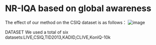 # NR-IQA based on global awareness

The effect of our method on the CSIQ dataset is as follows：
![image](https://github.com/user-attachments/assets/6aff070b-aabe-4861-b007-e4d2d09f20c5)

DATASET
We used a total of six datasets:LIVE,CSIQ,TID2013,KADID,CLIVE,KonIQ-10k


